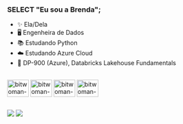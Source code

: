 ### SELECT "Eu sou a Brenda";

- ✨ Ela/Dela
- 🖥️ Engenheira de Dados
- 📚 Estudando Python
- ☁️ Estudando Azure Cloud
- 📃 DP-900 (Azure), Databricks Lakehouse Fundamentals

<!--<div align="center">
  <a href="https://github.com/bitwoman">
  <img height="150em" src="https://github-readme-stats.vercel.app/api?username=bitwoman&show_icons=true&theme=synthwave&include_all_commits=true&count_private=true"/>
  <img height="150em" src="https://github-readme-stats.vercel.app/api/top-langs/?username=bitwoman&layout=compact&langs_count=7&theme=synthwave"/>
</div>-->
  
<div style="display: inline_block"><br>
  <img align="center" alt="bitwoman-python" height="40" width="50" src="https://cdn.jsdelivr.net/gh/devicons/devicon/icons/python/python-original-wordmark.svg">
  <img align="center" alt="bitwoman-azure" height="40" width="50" src="https://cdn.jsdelivr.net/gh/devicons/devicon@latest/icons/azure/azure-original.svg">
  <img align="center" alt="bitwoman-mysql" height="40" width="50" src="https://cdn.jsdelivr.net/gh/devicons/devicon/icons/mysql/mysql-original.svg">
  <img align="center" alt="bitwoman-sqlserver" height="40" width="50" src="https://cdn.jsdelivr.net/gh/devicons/devicon@latest/icons/microsoftsqlserver/microsoftsqlserver-original.svg">
</div>

  ##

  <div> 
  <a href="https://www.instagram.com/bitwoman_/" target="_blank"><img src="https://img.shields.io/badge/-Instagram-%23E4405F?style=for-the-badge&logo=instagram&logoColor=white" target="_blank"></a>
  <a href="https://www.linkedin.com/in/brendarleite/" target="_blank"><img src="https://img.shields.io/badge/-LinkedIn-%230077B5?style=for-the-badge&logo=linkedin&logoColor=white" target="_blank"></a>  
</div>
